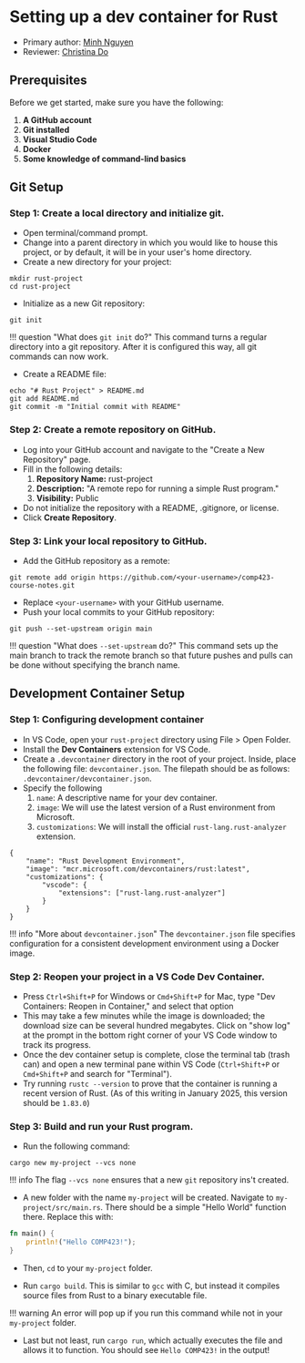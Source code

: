 # Setting up a dev container for Rust

* Primary author: [Minh Nguyen](https://github.com/mp-nguyen26)
* Reviewer: [Christina Do](https://github.com/chrxstyxdo)

## Prerequisites
Before we get started, make sure you have the following:

1. **A GitHub account**
2. **Git installed**
3. **Visual Studio Code**
4. **Docker**
5. **Some knowledge of command-lind basics**

## Git Setup

### Step 1: Create a local directory and initialize git.

* Open terminal/command prompt.
* Change into a parent directory in which you would like to house this project, or by default, it will be in your user's home directory.
* Create a new directory for your project:
```
mkdir rust-project
cd rust-project
```
* Initialize as a new Git repository:
```
git init
```
!!! question "What does `git init` do?"
    This command turns a regular directory into a git repository. After it is configured this way, all git commands can now work.
* Create a README file:
```
echo "# Rust Project" > README.md
git add README.md
git commit -m "Initial commit with README"
```

### Step 2: Create a remote repository on GitHub.

* Log into your GitHub account and navigate to the "Create a New Repository" page.
* Fill in the following details:
    1. **Repository Name:** rust-project
    2. **Description:** "A remote repo for running a simple Rust program."
    3. **Visibility:** Public
* Do not initialize the repository with a README, .gitignore, or license.
* Click **Create Repository**.

### Step 3: Link your local repository to GitHub.

* Add the GitHub repository as a remote:
```
git remote add origin https://github.com/<your-username>/comp423-course-notes.git
```
* Replace `<your-username>` with your GitHub username.
* Push your local commits to your GitHub repository:
```
git push --set-upstream origin main
```
!!! question "What does `--set-upstream` do?"
    This command sets up the main branch to track the remote branch so that future pushes and pulls can be done without specifying the branch name.

## Development Container Setup

### Step 1: Configuring development container

* In VS Code, open your `rust-project` directory using File > Open Folder.
* Install the **Dev Containers** extension for VS Code.
* Create a `.devcontainer` directory in the root of your project. Inside, place the following file: `devcontainer.json`. The filepath should be as follows: `.devcontainer/devcontainer.json`.
* Specify the following
    1. `name`: A descriptive name for your dev container.
    2. `image`: We will use the latest version of a Rust environment from Microsoft.
    3. `customizations`: We will install the official `rust-lang.rust-analyzer` extension.

```
{
    "name": "Rust Development Environment",
    "image": "mcr.microsoft.com/devcontainers/rust:latest",
    "customizations": {
        "vscode": {
            "extensions": ["rust-lang.rust-analyzer"]
        }
    }
}
```
!!! info "More about `devcontainer.json`"
    The `devcontainer.json` file specifies configuration for a consistent development environment using a Docker image.

### Step 2: Reopen your project in a VS Code Dev Container.

* Press `Ctrl+Shift+P` for Windows or `Cmd+Shift+P` for Mac, type "Dev Containers: Reopen in Container," and select that option
* This may take a few minutes while the image is downloaded; the download size can be several hundred megabytes. Click on "show log" at the prompt in the bottom right corner of your VS Code window to track its progress.
* Once the dev container setup is complete, close the terminal tab (trash can) and open a new terminal pane within VS Code (`Ctrl+Shift+P` or `Cmd+Shift+P` and search for "Terminal").
* Try running `rustc --version` to prove that the container is running a recent version of Rust. (As of this writing in January 2025, this version should be `1.83.0`)

### Step 3: Build and run your Rust program.

* Run the following command:
```
cargo new my-project --vcs none
```

!!! info
    The flag `--vcs none` ensures that a new `git` repository ins't created.

* A new folder with the name `my-project` will be created. Navigate to `my-project/src/main.rs`. There should be a simple "Hello World" function there. Replace this with:
```rs
fn main() {
    println!("Hello COMP423!");
}
```

* Then, `cd` to your `my-project` folder.

* Run `cargo build`. This is similar to `gcc` with C, but instead it compiles source files from Rust to a binary executable file.

!!! warning
    An error will pop up if you run this command while not in your `my-project` folder.

* Last but not least, run `cargo run`, which actually executes the file and allows it to function. You should see `Hello COMP423!` in the output!